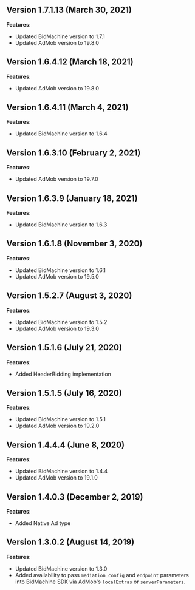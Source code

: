 ## Version 1.7.1.13 (March 30, 2021)
**Features**:
* Updated BidMachine version to 1.7.1
* Updated AdMob version to 19.8.0

## Version 1.6.4.12 (March 18, 2021)
**Features**:
* Updated AdMob version to 19.8.0

## Version 1.6.4.11 (March 4, 2021)
**Features**:
* Updated BidMachine version to 1.6.4

## Version 1.6.3.10 (February 2, 2021)
**Features**:
* Updated AdMob version to 19.7.0

## Version 1.6.3.9 (January 18, 2021)
**Features**:
* Updated BidMachine version to 1.6.3

## Version 1.6.1.8 (November 3, 2020)
**Features**:
* Updated BidMachine version to 1.6.1
* Updated AdMob version to 19.5.0

## Version 1.5.2.7 (August 3, 2020)
**Features**:
* Updated BidMachine version to 1.5.2
* Updated AdMob version to 19.3.0

## Version 1.5.1.6 (July 21, 2020)
**Features**:
* Added HeaderBidding implementation

## Version 1.5.1.5 (July 16, 2020)
**Features**:
* Updated BidMachine version to 1.5.1
* Updated AdMob version to 19.2.0

## Version 1.4.4.4 (June 8, 2020)
**Features**:
* Updated BidMachine version to 1.4.4
* Updated AdMob version to 19.1.0

## Version 1.4.0.3 (December 2, 2019)
**Features**:
* Added Native Ad type

## Version 1.3.0.2 (August 14, 2019)
**Features**:
* Updated BidMachine version to 1.3.0
* Added availability to pass `mediation_config` and `endpoint` parameters into BidMachine SDK via AdMob's `localExtras` or `serverParameters`.
